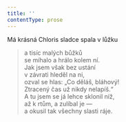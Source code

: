 ```yaml
---
title: ''
contentType: prose
---
```


Má krásná Chloris sladce spala v lůžku

> a tisíc malých bůžků  
> se míhalo a hrálo kolem ní.  
> Jak jsem však bez ustání  
> v závrati hleděl na ni,  
> ozval se hlas: „Co děláš, bláhový!  
> Ztracený čas už nikdy nelapíš.“  
> A tu jsem se já lehce sklonil níž,  
> až k rtům, a zulíbal je —  
> a okusil tak všechny slasti ráje.
